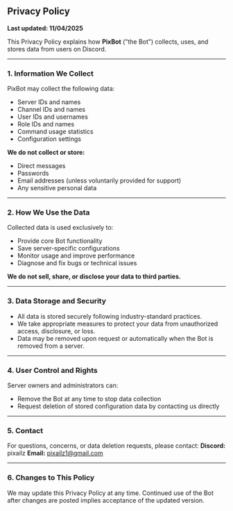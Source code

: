 ## Privacy Policy
**Last updated: 11/04/2025**

This Privacy Policy explains how **PixBot** ("the Bot") collects, uses, and stores data from users on Discord.

---

### 1. Information We Collect

PixBot may collect the following data:

- Server IDs and names
- Channel IDs and names
- User IDs and usernames
- Role IDs and names
- Command usage statistics
- Configuration settings

**We do not collect or store:**

- Direct messages
- Passwords
- Email addresses (unless voluntarily provided for support)
- Any sensitive personal data

---

### 2. How We Use the Data

Collected data is used exclusively to:

- Provide core Bot functionality
- Save server-specific configurations
- Monitor usage and improve performance
- Diagnose and fix bugs or technical issues

**We do not sell, share, or disclose your data to third parties.**

---

### 3. Data Storage and Security

- All data is stored securely following industry-standard practices.
- We take appropriate measures to protect your data from unauthorized access, disclosure, or loss.
- Data may be removed upon request or automatically when the Bot is removed from a server.

---

### 4. User Control and Rights

Server owners and administrators can:

- Remove the Bot at any time to stop data collection
- Request deletion of stored configuration data by contacting us directly

---

### 5. Contact

For questions, concerns, or data deletion requests, please contact:
**Discord:** pixailz
**Email:** pixailz1@gmail.com

---

### 6. Changes to This Policy

We may update this Privacy Policy at any time. Continued use of the Bot after changes are posted implies acceptance of the updated version.